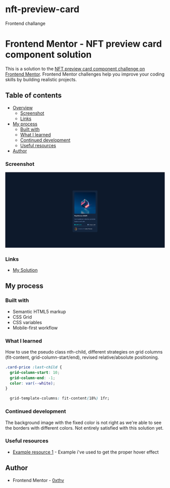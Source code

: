 # nft-preview-card
Frontend challange

# Frontend Mentor - NFT preview card component solution

This is a solution to the [NFT preview card component challenge on Frontend Mentor](https://www.frontendmentor.io/challenges/nft-preview-card-component-SbdUL_w0U). Frontend Mentor challenges help you improve your coding skills by building realistic projects. 

## Table of contents

- [Overview](#overview)
  - [Screenshot](#screenshot)
  - [Links](#links)
- [My process](#my-process)
  - [Built with](#built-with)
  - [What I learned](#what-i-learned)
  - [Continued development](#continued-development)
  - [Useful resources](#useful-resources)
- [Author](#author)

### Screenshot

![](./screenshot.png)

### Links

- [My Solution](https://genuine-lily-5e558c.netlify.app)

## My process

### Built with

- Semantic HTML5 markup
- CSS Grid
- CSS variables
- Mobile-first workflow

### What I learned

How to use the pseudo class nth-child, different strategies on grid columns (fit-content, grid-column-start/end), revised relative/absolute positioning. 

```css
.card-price :last-child {
  grid-column-start: 10;
  grid-column-end: -1;
  color: var(--white);
}
```
```css
  grid-template-columns: fit-content(18%) 1fr;
```

### Continued development

The background image with the fixed color is not right as we're able to see the borders with different colors. Not entirely satisfied with this solution yet. 


### Useful resources

- [Example resource 1](https://www.w3schools.com/howto/tryit.asp?filename=tryhow_css_image_overlay_opacity) - Example i've used to get the proper hover effect 

## Author

- Frontend Mentor - [0xthv](https://www.frontendmentor.io/profile/0xthv)

